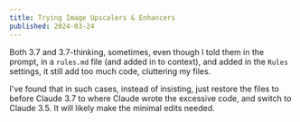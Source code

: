 ```yaml
---
title: Trying Image Upscalers & Enhancers
published: 2024-03-24
---
```


Both 3.7 and 3.7-thinking, sometimes, even though I told them in the prompt, in a `rules.md` file (and added in to context), and added in the `Rules` settings, it still add too much code, cluttering my files.

I've found that in such cases, instead of insisting, just restore the files to before Claude 3.7 to where Claude wrote the excessive code, and switch to Claude 3.5. It will likely make the minimal edits needed.
